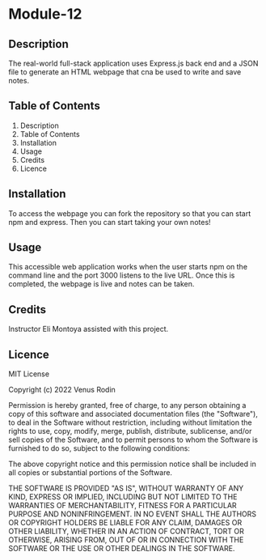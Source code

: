 # Module-12

## Description 
The real-world full-stack application uses Express.js back end and a JSON file to generate an HTML webpage that cna be used to write and save notes. 

## Table of Contents
1. Description
2. Table of Contents
3. Installation
4. Usage
5. Credits
6. Licence

## Installation 
To access the webpage you can fork the repository so that you can start npm and express. Then you can start taking your own notes!

## Usage
This accessible web application works when the user starts npm on the command line and the port 3000 listens to the live URL. Once this is completed, the webpage is live and notes can be taken. 

## Credits
Instructor Eli Montoya assisted with this project. 

## Licence 
MIT License

Copyright (c) 2022 Venus Rodin

Permission is hereby granted, free of charge, to any person obtaining a copy of this software and associated documentation files (the "Software"), to deal in the Software without restriction, including without limitation the rights to use, copy, modify, merge, publish, distribute, sublicense, and/or sell copies of the Software, and to permit persons to whom the Software is furnished to do so, subject to the following conditions:

The above copyright notice and this permission notice shall be included in all copies or substantial portions of the Software.

THE SOFTWARE IS PROVIDED "AS IS", WITHOUT WARRANTY OF ANY KIND, EXPRESS OR IMPLIED, INCLUDING BUT NOT LIMITED TO THE WARRANTIES OF MERCHANTABILITY, FITNESS FOR A PARTICULAR PURPOSE AND NONINFRINGEMENT. IN NO EVENT SHALL THE AUTHORS OR COPYRIGHT HOLDERS BE LIABLE FOR ANY CLAIM, DAMAGES OR OTHER LIABILITY, WHETHER IN AN ACTION OF CONTRACT, TORT OR OTHERWISE, ARISING FROM, OUT OF OR IN CONNECTION WITH THE SOFTWARE OR THE USE OR OTHER DEALINGS IN THE SOFTWARE.